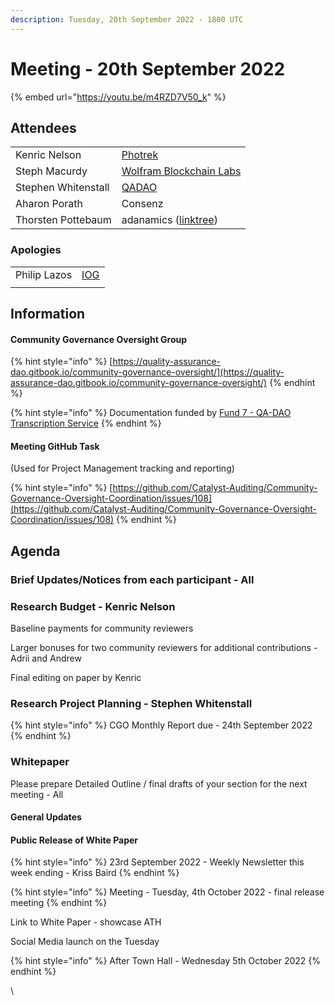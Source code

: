```yaml
---
description: Tuesday, 20th September 2022 - 1800 UTC
---
```


# Meeting - 20th September 2022

{% embed url="https://youtu.be/m4RZD7V50_k" %}

## Attendees

|                     |                                                                   |
| ------------------- | ----------------------------------------------------------------- |
| Kenric Nelson       | [Photrek](https://photrek.world/)                                 |
| Steph Macurdy       | [Wolfram Blockchain Labs](https://www.wolframblockchainlabs.com/) |
| Stephen Whitenstall | [QADAO](https://quality-assurance-dao.github.io/)                 |
| Aharon Porath       | Consenz                                                           |
| Thorsten Pottebaum  | adanamics ([linktree](https://linktr.ee/adanamics))               |

### Apologies

|              |                                             |
| ------------ | ------------------------------------------- |
| Philip Lazos | [IOG](https://iohk.io/jp/team/philip-lazos) |
|              |                                             |

## Information

#### Community Governance Oversight Group

{% hint style="info" %}
[https://quality-assurance-dao.gitbook.io/community-governance-oversight/](https://quality-assurance-dao.gitbook.io/community-governance-oversight/)
{% endhint %}

{% hint style="info" %}
Documentation funded by [Fund 7 - QA-DAO Transcription Service](https://cardano.ideascale.com/c/idea/383492)
{% endhint %}

#### Meeting GitHub Task

(Used for Project Management tracking and reporting)

{% hint style="info" %}
[https://github.com/Catalyst-Auditing/Community-Governance-Oversight-Coordination/issues/108](https://github.com/Catalyst-Auditing/Community-Governance-Oversight-Coordination/issues/108)
{% endhint %}

## Agenda <a href="#docs-internal-guid-6712eba1-7fff-caa3-86cf-70c6b25b09b4" id="docs-internal-guid-6712eba1-7fff-caa3-86cf-70c6b25b09b4"></a>

### Brief Updates/Notices from each participant - All <a href="#docs-internal-guid-fe2ac060-7fff-1af0-bd95-10c20ff5f98a" id="docs-internal-guid-fe2ac060-7fff-1af0-bd95-10c20ff5f98a"></a>

### Research Budget - Kenric Nelson

Baseline payments for community reviewers

Larger bonuses for two community reviewers for additional contributions - Adrii and Andrew

Final editing on paper by Kenric

### Research Project Planning - Stephen Whitenstall

{% hint style="info" %}
CGO Monthly Report due -  24th September 2022
{% endhint %}

### Whitepaper

Please prepare Detailed Outline / final drafts of your section for the next meeting - All

#### General Updates&#x20;

#### Public Release of White Paper&#x20;

{% hint style="info" %}
23rd September 2022 - Weekly Newsletter this week ending - Kriss Baird&#x20;
{% endhint %}

{% hint style="info" %}
Meeting - Tuesday, 4th October 2022 - final release meeting&#x20;
{% endhint %}

Link to White Paper - showcase ATH&#x20;

Social Media launch on the Tuesday&#x20;

{% hint style="info" %}
After Town Hall - Wednesday 5th October 2022
{% endhint %}

\
